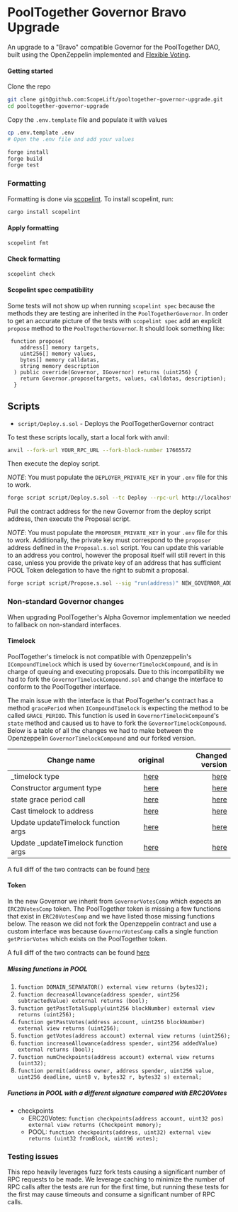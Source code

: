 # PoolTogether Governor Bravo Upgrade

An upgrade to a "Bravo" compatible Governor for the PoolTogether DAO, built using the OpenZeppelin implemented and [Flexible Voting](https://github.com/ScopeLift/flexible-voting).

#### Getting started

Clone the repo

```bash
git clone git@github.com:ScopeLift/pooltogether-governor-upgrade.git
cd pooltogether-governor-upgrade
```

Copy the `.env.template` file and populate it with values

```bash
cp .env.template .env
# Open the .env file and add your values
```

```bash
forge install
forge build
forge test
```

### Formatting

Formatting is done via [scopelint](https://github.com/ScopeLift/scopelint). To install scopelint, run:

```bash
cargo install scopelint
```

#### Apply formatting

```bash
scopelint fmt
```

#### Check formatting

```bash
scopelint check
```

#### Scopelint spec compatibility

Some tests will not show up when running `scopelint spec` because the methods they are testing are inherited in the `PoolTogetherGovernor`. In order to get an accurate picture of the tests with `scopelint spec` add an explicit `propose` method to the `PoolTogetherGoverno`r. It should look something like:

```
 function propose(
    address[] memory targets,
    uint256[] memory values,
    bytes[] memory calldatas,
    string memory description
  ) public override(Governor, IGovernor) returns (uint256) {
    return Governor.propose(targets, values, calldatas, description);
  }
```

## Scripts

- `script/Deploy.s.sol` - Deploys the PoolTogetherGovernor contract

To test these scripts locally, start a local fork with anvil:

```bash
anvil --fork-url YOUR_RPC_URL --fork-block-number 17665572
```

Then execute the deploy script.

_NOTE_: You must populate the `DEPLOYER_PRIVATE_KEY` in your `.env` file for this to work.

```bash
forge script script/Deploy.s.sol --tc Deploy --rpc-url http://localhost:8545 --broadcast
```

Pull the contract address for the new Governor from the deploy script address, then execute the Proposal script.

_NOTE_: You must populate the `PROPOSER_PRIVATE_KEY` in your `.env` file for this to work. Additionally, the
private key must correspond to the `proposer` address defined in the `Proposal.s.sol` script. You can update this
variable to an address you control, however the proposal itself will still revert in this case, unless you provide
the private key of an address that has sufficient POOL Token delegation to have the right to submit a proposal.

```bash
forge script script/Propose.s.sol --sig "run(address)" NEW_GOVERNOR_ADDRESS --rpc-url http://localhost:8545 --broadcast
```

### Non-standard Governor changes

When upgrading PoolTogether's Alpha Governor implementation we needed to fallback on non-standard interfaces.

#### Timelock

PoolTogether's timelock is not compatible with Openzeppelin's `ICompoundTimelock` which is used by `GovernorTimelockCompound`, and is in charge of queuing and executing proposals. Due to this incompatibility we had to fork the `GovernorTimelockCompound.sol` and change the interface to conform to the PoolTogether interface.

The main issue with the interface is that PoolTogether's contract has a method `gracePeriod` when `ICompoundTimelock` is expecting the method to be called `GRACE_PERIOD`. This function is used in `GovernorTimelockCompound`'s `state` method and caused us to have to fork the `GovernorTimelockCompound`. Below is a table of all the changes we had to make between the Openzeppelin `GovernorTimelockCompound` and our forked version.

| Change name                           |                                                                                    original                                                                                    |                                                                                                                                                       Changed version |
| ------------------------------------- | :----------------------------------------------------------------------------------------------------------------------------------------------------------------------------: | --------------------------------------------------------------------------------------------------------------------------------------------------------------------: |
| \_timelock type                       | [here](https://github.com/OpenZeppelin/openzeppelin-contracts/blob/49c0e4370d0cc50ea6090709e3835a3091e33ee2/contracts/governance/extensions/GovernorTimelockCompound.sol#L31)  |             [here](https://github.com/ScopeLift/pooltogether-governor-upgrade/blob/ad4276bc960a414db2244cf482683cf4da07bf70/src/lib/GovernorTimelockCompound.sol#L54) |
| Constructor argument type             | [here](https://github.com/OpenZeppelin/openzeppelin-contracts/blob/49c0e4370d0cc50ea6090709e3835a3091e33ee2/contracts/governance/extensions/GovernorTimelockCompound.sol#L43)  |             [here](https://github.com/ScopeLift/pooltogether-governor-upgrade/blob/ad4276bc960a414db2244cf482683cf4da07bf70/src/lib/GovernorTimelockCompound.sol#L71) |
| state grace period call               | [here](https://github.com/OpenZeppelin/openzeppelin-contracts/blob/49c0e4370d0cc50ea6090709e3835a3091e33ee2/contracts/governance/extensions/GovernorTimelockCompound.sol#L67)  |            [here](https://github.com/ScopeLift/pooltogether-governor-upgrade/blob/ad4276bc960a414db2244cf482683cf4da07bf70/src/lib/GovernorTimelockCompound.sol#L111) |
| Cast timelock to address              | [here](https://github.com/OpenZeppelin/openzeppelin-contracts/blob/49c0e4370d0cc50ea6090709e3835a3091e33ee2/contracts/governance/extensions/GovernorTimelockCompound.sol#L128) | [here](https://github.com/ScopeLift/pooltogether-governor-upgrade/blob/ad4276bc960a414db2244cf482683cf4da07bf70/src/lib/GovernorTimelockCompound.sol#L177C1-L177C174) |
| Update updateTimelock function args   | [here](https://github.com/OpenZeppelin/openzeppelin-contracts/blob/49c0e4370d0cc50ea6090709e3835a3091e33ee2/contracts/governance/extensions/GovernorTimelockCompound.sol#L185) |            [here](https://github.com/ScopeLift/pooltogether-governor-upgrade/blob/ad4276bc960a414db2244cf482683cf4da07bf70/src/lib/GovernorTimelockCompound.sol#L245) |
| Update \_updateTimelock function args | [here](https://github.com/OpenZeppelin/openzeppelin-contracts/blob/49c0e4370d0cc50ea6090709e3835a3091e33ee2/contracts/governance/extensions/GovernorTimelockCompound.sol#L189) |            [here](https://github.com/ScopeLift/pooltogether-governor-upgrade/blob/ad4276bc960a414db2244cf482683cf4da07bf70/src/lib/GovernorTimelockCompound.sol#L252) |


A full diff of the two contracts can be found [here](https://www.diffchecker.com/EyE5XQDS/)

#### Token

In the new Governor we inherit from `GovernorVotesComp` which expects an `ERC20VotesComp` token. The PoolTogether token is missing a few functions that exist in `ERC20VotesComp` and we have listed those missing functions below. The reason we did not fork the Openzeppelin contract and use a custom interface was because `GovernorVotesComp` calls a single function `getPriorVotes` which exists on the PoolTogether token.

A full diff of the two contracts can be found [here](https://www.diffchecker.com/m7hUJqn8/)

##### Missing functions in POOL

1. `function DOMAIN_SEPARATOR() external view returns (bytes32);`
1. `function decreaseAllowance(address spender, uint256 subtractedValue) external returns (bool);`
1. `function getPastTotalSupply(uint256 blockNumber) external view returns (uint256);`
1. `function getPastVotes(address account, uint256 blockNumber) external view returns (uint256);`
1. `function getVotes(address account) external view returns (uint256);`
1. `function increaseAllowance(address spender, uint256 addedValue) external returns (bool);`
1. `function numCheckpoints(address account) external view returns (uint32);`
1. `function permit(address owner, address spender, uint256 value, uint256 deadline, uint8 v, bytes32 r, bytes32 s) external;`

##### Functions in POOL with a different signature compared with ERC20Votes

- checkpoints
  - ERC20Votes: `function checkpoints(address account, uint32 pos) external view returns (Checkpoint memory);`
  - POOL: `function checkpoints(address, uint32) external view returns (uint32 fromBlock, uint96 votes);`

### Testing issues

This repo heavily leverages fuzz fork tests causing a significant number of RPC requests to be made. We leverage caching to minimize the number of RPC calls after the tests are run for the first time, but running these tests for the first may cause timeouts and consume a significant number of RPC calls.
